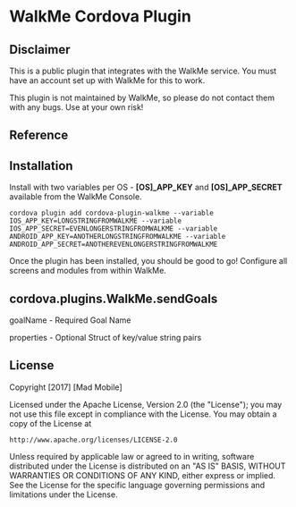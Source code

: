 # WalkMe Cordova Plugin

## Disclaimer

This is a public plugin that integrates with the WalkMe service. You must have an account set up with WalkMe for this to work.

This plugin is not maintained by WalkMe, so please do not contact them with any bugs. Use at your own risk!



## <a id="reference">Reference</a>
## Installation

Install with two variables per OS - **[OS]_APP_KEY** and **[OS]_APP_SECRET** available from the WalkMe Console. 

`cordova plugin add cordova-plugin-walkme --variable IOS_APP_KEY=LONGSTRINGFROMWALKME --variable IOS_APP_SECRET=EVENLONGERSTRINGFROMWALKME --variable ANDROID_APP_KEY=ANOTHERLONGSTRINGFROMWALKME --variable ANDROID_APP_SECRET=ANOTHEREVENLONGERSTRINGFROMWALKME`

Once the plugin has been installed, you should be good to go! Configure all screens and modules from within WalkMe.

## cordova.plugins.WalkMe.sendGoals

goalName - Required Goal Name

properties - Optional Struct of key/value string pairs


## License

Copyright [2017] [Mad Mobile]

Licensed under the Apache License, Version 2.0 (the "License");
you may not use this file except in compliance with the License.
You may obtain a copy of the License at

    http://www.apache.org/licenses/LICENSE-2.0

Unless required by applicable law or agreed to in writing, software
distributed under the License is distributed on an "AS IS" BASIS,
WITHOUT WARRANTIES OR CONDITIONS OF ANY KIND, either express or implied.
See the License for the specific language governing permissions and
limitations under the License.
